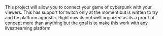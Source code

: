 This project will allow you to connect your game of cyberpunk with your viewers. This has support for twitch only at the moment but is written to try and be platform agnostic. Right now its not well orginized as its a proof of concept more than anything but the goal is to make this work with any livestreaming platform
